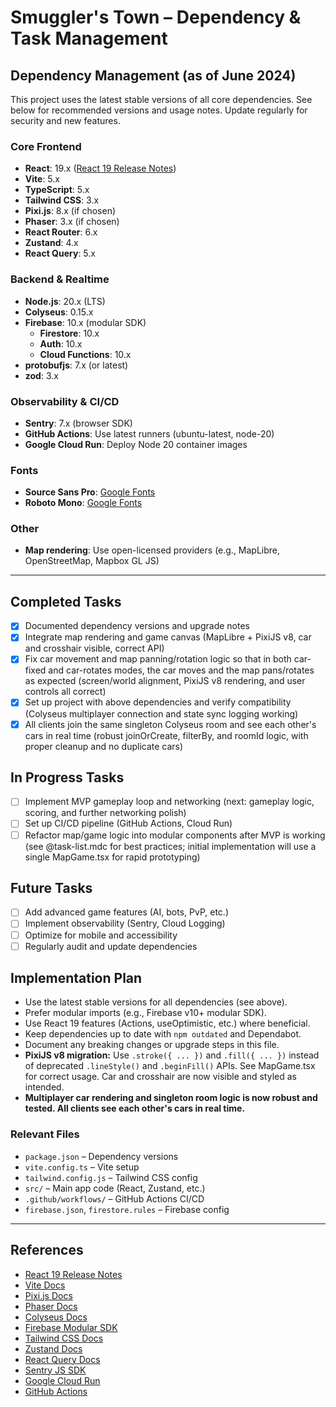 # Smuggler's Town – Dependency & Task Management

## Dependency Management (as of June 2024)

This project uses the latest stable versions of all core dependencies. See below for recommended versions and usage notes. Update regularly for security and new features.

### Core Frontend
- **React**: 19.x ([React 19 Release Notes](https://react.dev/blog/2024/04/25/react-19))
- **Vite**: 5.x
- **TypeScript**: 5.x
- **Tailwind CSS**: 3.x
- **Pixi.js**: 8.x (if chosen)
- **Phaser**: 3.x (if chosen)
- **React Router**: 6.x
- **Zustand**: 4.x
- **React Query**: 5.x

### Backend & Realtime
- **Node.js**: 20.x (LTS)
- **Colyseus**: 0.15.x
- **Firebase**: 10.x (modular SDK)
  - **Firestore**: 10.x
  - **Auth**: 10.x
  - **Cloud Functions**: 10.x
- **protobufjs**: 7.x (or latest)
- **zod**: 3.x

### Observability & CI/CD
- **Sentry**: 7.x (browser SDK)
- **GitHub Actions**: Use latest runners (ubuntu-latest, node-20)
- **Google Cloud Run**: Deploy Node 20 container images

### Fonts
- **Source Sans Pro**: [Google Fonts](https://fonts.google.com/specimen/Source+Sans+Pro)
- **Roboto Mono**: [Google Fonts](https://fonts.google.com/specimen/Roboto+Mono)

### Other
- **Map rendering**: Use open-licensed providers (e.g., MapLibre, OpenStreetMap, Mapbox GL JS)

---

## Completed Tasks
- [x] Documented dependency versions and upgrade notes
- [x] Integrate map rendering and game canvas (MapLibre + PixiJS v8, car and crosshair visible, correct API)
- [x] Fix car movement and map panning/rotation logic so that in both car-fixed and car-rotates modes, the car moves and the map pans/rotates as expected (screen/world alignment, PixiJS v8 rendering, and user controls all correct)
- [x] Set up project with above dependencies and verify compatibility (Colyseus multiplayer connection and state sync logging working)
- [x] All clients join the same singleton Colyseus room and see each other's cars in real time (robust joinOrCreate, filterBy, and roomId logic, with proper cleanup and no duplicate cars)

## In Progress Tasks
- [ ] Implement MVP gameplay loop and networking (next: gameplay logic, scoring, and further networking polish)
- [ ] Set up CI/CD pipeline (GitHub Actions, Cloud Run)
- [ ] Refactor map/game logic into modular components after MVP is working (see @task-list.mdc for best practices; initial implementation will use a single MapGame.tsx for rapid prototyping)

## Future Tasks
- [ ] Add advanced game features (AI, bots, PvP, etc.)
- [ ] Implement observability (Sentry, Cloud Logging)
- [ ] Optimize for mobile and accessibility
- [ ] Regularly audit and update dependencies

## Implementation Plan
- Use the latest stable versions for all dependencies (see above).
- Prefer modular imports (e.g., Firebase v10+ modular SDK).
- Use React 19 features (Actions, useOptimistic, etc.) where beneficial.
- Keep dependencies up to date with `npm outdated` and Dependabot.
- Document any breaking changes or upgrade steps in this file.
- **PixiJS v8 migration:** Use `.stroke({ ... })` and `.fill({ ... })` instead of deprecated `.lineStyle()` and `.beginFill()` APIs. See MapGame.tsx for correct usage. Car and crosshair are now visible and styled as intended.
- **Multiplayer car rendering and singleton room logic is now robust and tested. All clients see each other's cars in real time.**

### Relevant Files
- `package.json` – Dependency versions
- `vite.config.ts` – Vite setup
- `tailwind.config.js` – Tailwind CSS config
- `src/` – Main app code (React, Zustand, etc.)
- `.github/workflows/` – GitHub Actions CI/CD
- `firebase.json`, `firestore.rules` – Firebase config

---

## References
- [React 19 Release Notes](https://react.dev/blog/2024/04/25/react-19)
- [Vite Docs](https://vitejs.dev/)
- [Pixi.js Docs](https://pixijs.com/)
- [Phaser Docs](https://phaser.io/)
- [Colyseus Docs](https://docs.colyseus.io/)
- [Firebase Modular SDK](https://firebase.google.com/docs/web/modular-upgrade)
- [Tailwind CSS Docs](https://tailwindcss.com/docs/installation)
- [Zustand Docs](https://docs.pmnd.rs/zustand/getting-started/introduction)
- [React Query Docs](https://tanstack.com/query/latest/docs/framework/react/overview)
- [Sentry JS SDK](https://docs.sentry.io/platforms/javascript/)
- [Google Cloud Run](https://cloud.google.com/run/docs)
- [GitHub Actions](https://docs.github.com/en/actions)
